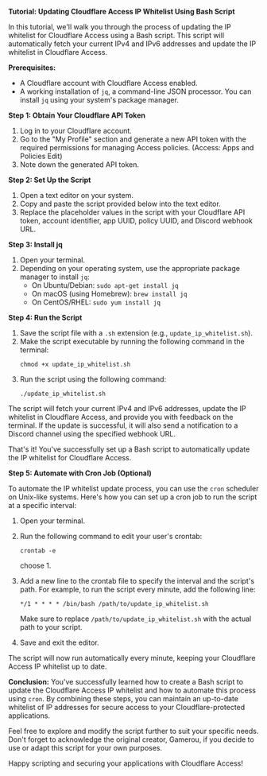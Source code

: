 **Tutorial: Updating Cloudflare Access IP Whitelist Using Bash Script**

In this tutorial, we'll walk you through the process of updating the IP whitelist for Cloudflare Access using a Bash script. This script will automatically fetch your current IPv4 and IPv6 addresses and update the IP whitelist in Cloudflare Access.

**Prerequisites:**
- A Cloudflare account with Cloudflare Access enabled.
- A working installation of `jq`, a command-line JSON processor. You can install `jq` using your system's package manager.

**Step 1: Obtain Your Cloudflare API Token**
1. Log in to your Cloudflare account.
2. Go to the "My Profile" section and generate a new API token with the required permissions for managing Access policies. (Access: Apps and Policies Edit)
3. Note down the generated API token.

**Step 2: Set Up the Script**
1. Open a text editor on your system.
2. Copy and paste the script provided below into the text editor.
3. Replace the placeholder values in the script with your Cloudflare API token, account identifier, app UUID, policy UUID, and Discord webhook URL.

**Step 3: Install jq**
1. Open your terminal.
2. Depending on your operating system, use the appropriate package manager to install `jq`:
   - On Ubuntu/Debian: `sudo apt-get install jq`
   - On macOS (using Homebrew): `brew install jq`
   - On CentOS/RHEL: `sudo yum install jq`

**Step 4: Run the Script**
1. Save the script file with a `.sh` extension (e.g., `update_ip_whitelist.sh`).
2. Make the script executable by running the following command in the terminal:
   ```
   chmod +x update_ip_whitelist.sh
   ```
3. Run the script using the following command:
   ```
   ./update_ip_whitelist.sh
   ```

The script will fetch your current IPv4 and IPv6 addresses, update the IP whitelist in Cloudflare Access, and provide you with feedback on the terminal. If the update is successful, it will also send a notification to a Discord channel using the specified webhook URL.

That's it! You've successfully set up a Bash script to automatically update the IP whitelist for Cloudflare Access.

**Step 5: Automate with Cron Job (Optional)**

To automate the IP whitelist update process, you can use the `cron` scheduler on Unix-like systems. Here's how you can set up a cron job to run the script at a specific interval:

1. Open your terminal.
2. Run the following command to edit your user's crontab:
   ```
   crontab -e
   ```
   choose 1.
3. Add a new line to the crontab file to specify the interval and the script's path. For example, to run the script every minute, add the following line:
   ```
   */1 * * * * /bin/bash /path/to/update_ip_whitelist.sh
   ```
   Make sure to replace `/path/to/update_ip_whitelist.sh` with the actual path to your script.

4. Save and exit the editor.

The script will now run automatically every minute, keeping your Cloudflare Access IP whitelist up to date.

**Conclusion:**
You've successfully learned how to create a Bash script to update the Cloudflare Access IP whitelist and how to automate this process using `cron`. By combining these steps, you can maintain an up-to-date whitelist of IP addresses for secure access to your Cloudflare-protected applications.

Feel free to explore and modify the script further to suit your specific needs. Don't forget to acknowledge the original creator, Gamerou, if you decide to use or adapt this script for your own purposes.

Happy scripting and securing your applications with Cloudflare Access!

